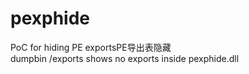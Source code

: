 # pexphide
PoC for hiding PE exportsPE导出表隐藏  
dumpbin /exports shows no exports inside pexphide.dll

